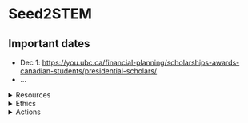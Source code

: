 # Seed2STEM

## Important dates

- Dec 1: https://you.ubc.ca/financial-planning/scholarships-awards-canadian-students/presidential-scholars/
- ...



<details>
<summary>Resources</summary>  


## BCCDC 
- [Patient & Family Engagement Framework](https://pod.phsa.ca/quality-safety/patient-experience/engagement/Documents/PHSA%20Patient%20and%20Family%20Engagement%20Framework.pdf)


</details>


<details>
 <summary>Ethics</summary>

 ### Question: Which of the following researchers must follow the TCPS 2 (select all that apply)?
 - [x] A graduate student at an eligible Canadian college conducting self-funded research on political protest groups by interviewing members of those groups.
 - [x] A professor at an eligible Canadian university who is conducting research in Brazil on educational initiatives involving Indigenous Peoples.
 - [ ] An independent researcher hired by a private company to conduct research on consumer brand loyalties.
 - [x] A researcher at an eligible academic institution conducts research within that institution that is funded by their department, not the Agencies;
 - [x] A master’s student at an eligible institution conducts their research with street youth, not on the premises of the institution;
 - [ ] A graduate student at an eligible Canadian university who has a grant from NSERC to conduct research on the link between climate change and the bee population.
 

 ### How should a researcher resolve a potential conflict between ethics considerations and legal obligations (select all that apply)?
 - [x] Consult with colleagues, disciplinary associations, or lawyers, to determine how best to resolve the conflict
 - [ ] Fulfil the ethical obligations – they have more moral weight.
 - [ ] Follow the law – it always takes precedence over ethics
 - [x] Anticipate potential conflicts and design research to avoid them, where possible.

 ### The TCPS 2 defines research as “an undertaking intended to extend knowledge through a disciplined inquiry and/or systematic investigation”. Which of the following activities fall within this definition (select all that apply)?
 - [ ] Professor A meets with colleagues in their department to discuss a research question of interest to them, with a view to refining the question.
 - [ ] Professor A meets with representatives of a community to discuss conducting research within that community on the topic they discussed with their colleagues.
 - [x] Professor A designs a pilot study to address that research question, and gets a small group of individuals to take part in the study.
 - [x] Professor A revises the study based on their experience with the pilot study participants, and administers the full study to a group of 100 participants.

</details>

<details>

<summary>Actions</summary>  

June 2026: M1, M2, HP, YT

</details>
